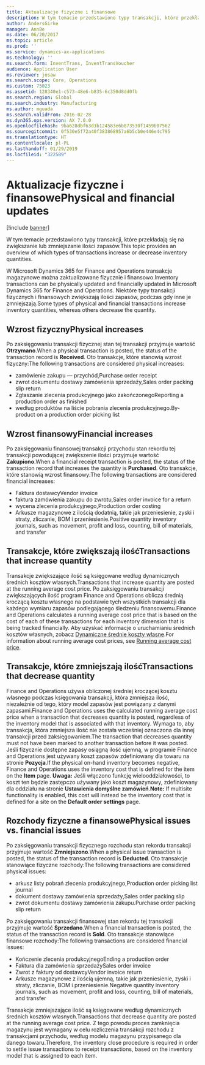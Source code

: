 ```yaml
---
title: Aktualizacje fizyczne i finansowe
description: W tym temacie przedstawiono typy transakcji, które przekładają się na zwiększanie lub zmniejszanie ilości zapasów.
author: AndersGirke
manager: AnnBe
ms.date: 06/20/2017
ms.topic: article
ms.prod: ''
ms.service: dynamics-ax-applications
ms.technology: ''
ms.search.form: InventTrans, InventTransVoucher
audience: Application User
ms.reviewer: josaw
ms.search.scope: Core, Operations
ms.custom: 75023
ms.assetid: 128340e1-c573-48e6-b835-6c350d8dd0fb
ms.search.region: Global
ms.search.industry: Manufacturing
ms.author: mguada
ms.search.validFrom: 2016-02-28
ms.dyn365.ops.version: AX 7.0.0
ms.openlocfilehash: 9ba628dbf63d3b124583e6b873530f1459b07562
ms.sourcegitcommit: 0f530e5f72a40f383868957a6b5cb0e446e4c795
ms.translationtype: HT
ms.contentlocale: pl-PL
ms.lasthandoff: 01/29/2019
ms.locfileid: "322589"
---
```

# <a name="physical-and-financial-updates"></a><span data-ttu-id="fd0bc-103">Aktualizacje fizyczne i finansowe</span><span class="sxs-lookup"><span data-stu-id="fd0bc-103">Physical and financial updates</span></span>

[!include [banner](../includes/banner.md)]

<span data-ttu-id="fd0bc-104">W tym temacie przedstawiono typy transakcji, które przekładają się na zwiększanie lub zmniejszanie ilości zapasów.</span><span class="sxs-lookup"><span data-stu-id="fd0bc-104">This topic provides an overview of which types of transactions increase or decrease inventory quantities.</span></span> 

<span data-ttu-id="fd0bc-105">W Microsoft Dynamics 365 for Finance and Operations transakcje magazynowe można zaktualizowane fizycznie i finansowo.</span><span class="sxs-lookup"><span data-stu-id="fd0bc-105">Inventory transactions can be physically updated and financially updated in Microsoft Dynamics 365 for Finance and Operations.</span></span> <span data-ttu-id="fd0bc-106">Niektóre typy transakcji fizycznych i finansowych zwiększają ilości zapasów, podczas gdy inne je zmniejszają.</span><span class="sxs-lookup"><span data-stu-id="fd0bc-106">Some types of physical and financial transactions increase inventory quantities, whereas others decrease the quantity.</span></span>

## <a name="physical-increases"></a><span data-ttu-id="fd0bc-107">Wzrost fizyczny</span><span class="sxs-lookup"><span data-stu-id="fd0bc-107">Physical increases</span></span>
<span data-ttu-id="fd0bc-108">Po zaksięgowaniu transakcji fizycznej stan tej transakcji przyjmuje wartość **Otrzymano**.</span><span class="sxs-lookup"><span data-stu-id="fd0bc-108">When a physical transaction is posted, the status of the transaction record is **Received**.</span></span> <span data-ttu-id="fd0bc-109">Oto transakcje, które stanowią wzrost fizyczny:</span><span class="sxs-lookup"><span data-stu-id="fd0bc-109">The following transactions are considered physical increases:</span></span>

-   <span data-ttu-id="fd0bc-110">zamówienie zakupu — przychód,</span><span class="sxs-lookup"><span data-stu-id="fd0bc-110">Purchase order receipt</span></span>
-   <span data-ttu-id="fd0bc-111">zwrot dokumentu dostawy zamówienia sprzedaży,</span><span class="sxs-lookup"><span data-stu-id="fd0bc-111">Sales order packing slip return</span></span>
-   <span data-ttu-id="fd0bc-112">Zgłaszanie zlecenia produkcyjnego jako zakończonego</span><span class="sxs-lookup"><span data-stu-id="fd0bc-112">Reporting a production order as finished</span></span>
-   <span data-ttu-id="fd0bc-113">według produktów na liście pobrania zlecenia produkcyjnego.</span><span class="sxs-lookup"><span data-stu-id="fd0bc-113">By-product on a production order picking list</span></span>

## <a name="financial-increases"></a><span data-ttu-id="fd0bc-114">Wzrost finansowy</span><span class="sxs-lookup"><span data-stu-id="fd0bc-114">Financial increases</span></span>
<span data-ttu-id="fd0bc-115">Po zaksięgowaniu finansowej transakcji przychodu stan rekordu tej transakcji powodującej zwiększenie ilości przyjmuje wartość **Zakupiono**.</span><span class="sxs-lookup"><span data-stu-id="fd0bc-115">When a financial receipt transaction is posted, the status of the transaction record that increases the quantity is **Purchased**.</span></span> <span data-ttu-id="fd0bc-116">Oto transakcje, które stanowią wzrost finansowy:</span><span class="sxs-lookup"><span data-stu-id="fd0bc-116">The following transactions are considered financial increases:</span></span>

-   <span data-ttu-id="fd0bc-117">Faktura dostawcy</span><span class="sxs-lookup"><span data-stu-id="fd0bc-117">Vendor invoice</span></span>
-   <span data-ttu-id="fd0bc-118">faktura zamówienia zakupu do zwrotu,</span><span class="sxs-lookup"><span data-stu-id="fd0bc-118">Sales order invoice for a return</span></span>
-   <span data-ttu-id="fd0bc-119">wycena zlecenia produkcyjnego,</span><span class="sxs-lookup"><span data-stu-id="fd0bc-119">Production order costing</span></span>
-   <span data-ttu-id="fd0bc-120">Arkusze magazynowe z ilością dodatnią, takie jak przeniesienie, zyski i straty, zliczanie, BOM i przeniesienie.</span><span class="sxs-lookup"><span data-stu-id="fd0bc-120">Positive quantity inventory journals, such as movement, profit and loss, counting, bill of materials, and transfer</span></span>

## <a name="transactions-that-increase-quantity"></a><span data-ttu-id="fd0bc-121">Transakcje, które zwiększają ilość</span><span class="sxs-lookup"><span data-stu-id="fd0bc-121">Transactions that increase quantity</span></span>
<span data-ttu-id="fd0bc-122">Transakcje zwiększające ilość są księgowane według dynamicznych średnich kosztów własnych.</span><span class="sxs-lookup"><span data-stu-id="fd0bc-122">Transactions that increase quantity are posted at the running average cost price.</span></span> <span data-ttu-id="fd0bc-123">Po zaksięgowaniu transakcji zwiększających ilość program Finance and Operations oblicza średnią kroczącą kosztu własnego na podstawie tych wszystkich transakcji dla każdego wymiaru zapasów podlegającego śledzeniu finansowemu.</span><span class="sxs-lookup"><span data-stu-id="fd0bc-123">Finance and Operations calculates a running average cost price that is based on the cost of each of these transactions for each inventory dimension that is being tracked financially.</span></span> <span data-ttu-id="fd0bc-124">Aby uzyskać informacje o uruchamianiu średnich kosztów własnych, zobacz [Dynamiczne średnie koszty własne](running-average-cost-price.md).</span><span class="sxs-lookup"><span data-stu-id="fd0bc-124">For information about running average cost prices, see [Running average cost price](running-average-cost-price.md).</span></span>

## <a name="transactions-that-decrease-quantity"></a><span data-ttu-id="fd0bc-125">Transakcje, które zmniejszają ilość</span><span class="sxs-lookup"><span data-stu-id="fd0bc-125">Transactions that decrease quantity</span></span>
<span data-ttu-id="fd0bc-126">Finance and Operations używa obliczonej średniej kroczącej kosztu własnego podczas księgowania transakcji, która zmniejsza ilość, niezależnie od tego, który model zapasów jest powiązany z danymi zapasami.</span><span class="sxs-lookup"><span data-stu-id="fd0bc-126">Finance and Operations uses the calculated running average cost price when a transaction that decreases quantity is posted, regardless of the inventory model that is associated with that inventory.</span></span> <span data-ttu-id="fd0bc-127">Wymaga to, aby transakcja, która zmniejsza ilość nie została wcześniej oznaczona dla innej transakcji przed zaksięgowaniem.</span><span class="sxs-lookup"><span data-stu-id="fd0bc-127">The transaction that decreases quantity must not have been marked to another transaction before it was posted.</span></span> <span data-ttu-id="fd0bc-128">Jeśli fizycznie dostępne zapasy osiągną ilość ujemną, w programie Finance and Operations jest używany koszt zapasów zdefiniowany dla towaru na stronie **Pozycja**.</span><span class="sxs-lookup"><span data-stu-id="fd0bc-128">If the physical on-hand inventory becomes negative, Finance and Operations uses the inventory cost that is defined for the item on the **Item** page.</span></span> <span data-ttu-id="fd0bc-129">**Uwaga:** Jeśli włączono funkcję wielooddziałowości, to koszt ten będzie zastępczo używany jako koszt magazynowy, zdefiniowany dla oddziału na stronie **Ustawienia domyślne zamówień**.</span><span class="sxs-lookup"><span data-stu-id="fd0bc-129">**Note:** If multisite functionality is enabled, this cost will instead be the inventory cost that is defined for a site on the **Default order settings** page.</span></span>

## <a name="physical-issues-vs-financial-issues"></a><span data-ttu-id="fd0bc-130">Rozchody fizyczne a finansowe</span><span class="sxs-lookup"><span data-stu-id="fd0bc-130">Physical issues vs. financial issues</span></span>
<span data-ttu-id="fd0bc-131">Po zaksięgowaniu transakcji fizycznego rozchodu stan rekordu transakcji przyjmuje wartość **Zmniejszono**.</span><span class="sxs-lookup"><span data-stu-id="fd0bc-131">When a physical issue transaction is posted, the status of the transaction record is **Deducted**.</span></span> <span data-ttu-id="fd0bc-132">Oto transakcje stanowiące fizyczne rozchody:</span><span class="sxs-lookup"><span data-stu-id="fd0bc-132">The following transactions are considered physical issues:</span></span>

-   <span data-ttu-id="fd0bc-133">arkusz listy pobrań zlecenia produkcyjnego,</span><span class="sxs-lookup"><span data-stu-id="fd0bc-133">Production order picking list journal</span></span>
-   <span data-ttu-id="fd0bc-134">dokument dostawy zamówienia sprzedaży,</span><span class="sxs-lookup"><span data-stu-id="fd0bc-134">Sales order packing slip</span></span>
-   <span data-ttu-id="fd0bc-135">zwrot dokumentu dostawy zamówienia zakupu.</span><span class="sxs-lookup"><span data-stu-id="fd0bc-135">Purchase order packing slip return</span></span>

<span data-ttu-id="fd0bc-136">Po zaksięgowaniu transakcji finansowej stan rekordu tej transakcji przyjmuje wartość **Sprzedano**.</span><span class="sxs-lookup"><span data-stu-id="fd0bc-136">When a financial transaction is posted, the status of the transaction record is **Sold**.</span></span> <span data-ttu-id="fd0bc-137">Oto transakcje stanowiące finansowe rozchody:</span><span class="sxs-lookup"><span data-stu-id="fd0bc-137">The following transactions are considered financial issues:</span></span>

-   <span data-ttu-id="fd0bc-138">Kończenie zlecenia produkcyjnego</span><span class="sxs-lookup"><span data-stu-id="fd0bc-138">Ending a production order</span></span>
-   <span data-ttu-id="fd0bc-139">Faktura dla zamówienia sprzedaży</span><span class="sxs-lookup"><span data-stu-id="fd0bc-139">Sales order invoice</span></span>
-   <span data-ttu-id="fd0bc-140">Zwrot z faktury od dostawcy</span><span class="sxs-lookup"><span data-stu-id="fd0bc-140">Vendor invoice return</span></span>
-   <span data-ttu-id="fd0bc-141">Arkusze magazynowe z ilością ujemną, takie jak przeniesienie, zyski i straty, zliczanie, BOM i przeniesienie.</span><span class="sxs-lookup"><span data-stu-id="fd0bc-141">Negative quantity inventory journals, such as movement, profit and loss, counting, bill of materials, and transfer</span></span>

<span data-ttu-id="fd0bc-142">Transakcje zmniejszające ilość są księgowane według dynamicznych średnich kosztów własnych.</span><span class="sxs-lookup"><span data-stu-id="fd0bc-142">Transactions that decrease quantity are posted at the running average cost price.</span></span> <span data-ttu-id="fd0bc-143">Z tego powodu proces zamknięcia magazynu jest wymagany w celu rozliczenia transakcji rozchodu z transakcjami przychodu, według modelu magazynu przypisanego dla danego towaru.</span><span class="sxs-lookup"><span data-stu-id="fd0bc-143">Therefore, the inventory close procedure is required in order to settle issue transactions to receipt transactions, based on the inventory model that is assigned to each item.</span></span>



